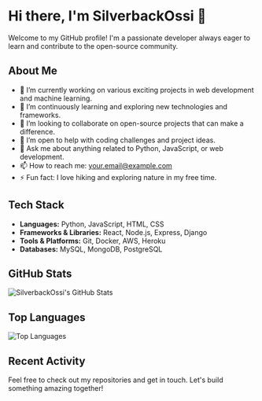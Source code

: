 # Hi there, I'm SilverbackOssi 👋

Welcome to my GitHub profile! I'm a passionate developer always eager to learn and contribute to the open-source community.

## About Me

- 🔭 I’m currently working on various exciting projects in web development and machine learning.
- 🌱 I’m continuously learning and exploring new technologies and frameworks.
- 👯 I’m looking to collaborate on open-source projects that can make a difference.
- 🤔 I’m open to help with coding challenges and project ideas.
- 💬 Ask me about anything related to Python, JavaScript, or web development.
- 📫 How to reach me: [your.email@example.com](mailto:your.email@example.com)
- ⚡ Fun fact: I love hiking and exploring nature in my free time.

## Tech Stack

- **Languages:** Python, JavaScript, HTML, CSS
- **Frameworks & Libraries:** React, Node.js, Express, Django
- **Tools & Platforms:** Git, Docker, AWS, Heroku
- **Databases:** MySQL, MongoDB, PostgreSQL

## GitHub Stats

![SilverbackOssi's GitHub Stats](https://github-readme-stats.vercel.app/api?username=SilverbackOssi&show_icons=true&theme=radical)

## Top Languages

![Top Languages](https://github-readme-stats.vercel.app/api/top-langs/?username=SilverbackOssi&layout=compact&theme=radical)

## Recent Activity

<!--START_SECTION:activity-->
<!--END_SECTION:activity-->

Feel free to check out my repositories and get in touch. Let's build something amazing together!
